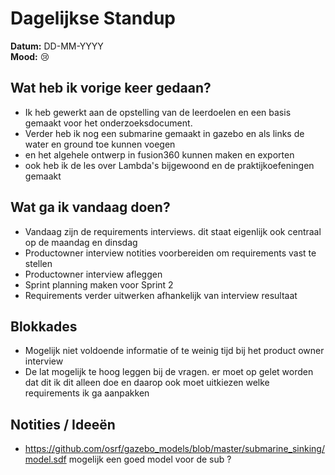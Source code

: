 # Dagelijkse Standup

**Datum:** DD-MM-YYYY  
**Mood:**  😢  

## Wat heb ik vorige keer gedaan?
- Ik heb gewerkt aan de opstelling van de leerdoelen en een basis gemaakt voor het onderzoeksdocument. 
- Verder heb ik nog een submarine gemaakt in gazebo en als links de water en ground toe kunnen voegen
- en het algehele ontwerp in fusion360 kunnen maken en exporten
- ook heb ik de les over Lambda's bijgewoond en de praktijkoefeningen gemaakt

## Wat ga ik vandaag doen?
- Vandaag zijn de requirements interviews. dit staat eigenlijk ook centraal op de maandag en dinsdag
- Productowner interview notities voorbereiden om requirements vast te stellen
- Productowner interview afleggen
- Sprint planning maken voor Sprint 2
- Requirements verder uitwerken afhankelijk van interview resultaat

## Blokkades
- Mogelijk niet voldoende informatie of te weinig tijd bij het product owner interview
- De lat mogelijk te hoog leggen bij de vragen. er moet op gelet worden dat dit ik dit alleen doe en daarop ook moet uitkiezen welke requirements ik ga aanpakken

## Notities / Ideeën
- https://github.com/osrf/gazebo_models/blob/master/submarine_sinking/model.sdf mogelijk een goed model voor de sub ? 
